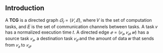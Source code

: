 ## Introduction
A **TCG** is a directed graph $𝐺_𝑡=(𝑉,𝐸)$, where 𝑉 is the set of computation tasks, and 𝐸 is the set of communication channels between tasks. A task 𝑣 has a normalized execution time 𝑡. A directed edge $𝑒=(𝑣_𝑠,  𝑣_𝑑,  𝑤)$ has a source task $𝑣_𝑠$, a destination task $𝑣_𝑑$ and the amount of data 𝑤 that sends from $𝑣_𝑠$ to $𝑣_𝑑$.
